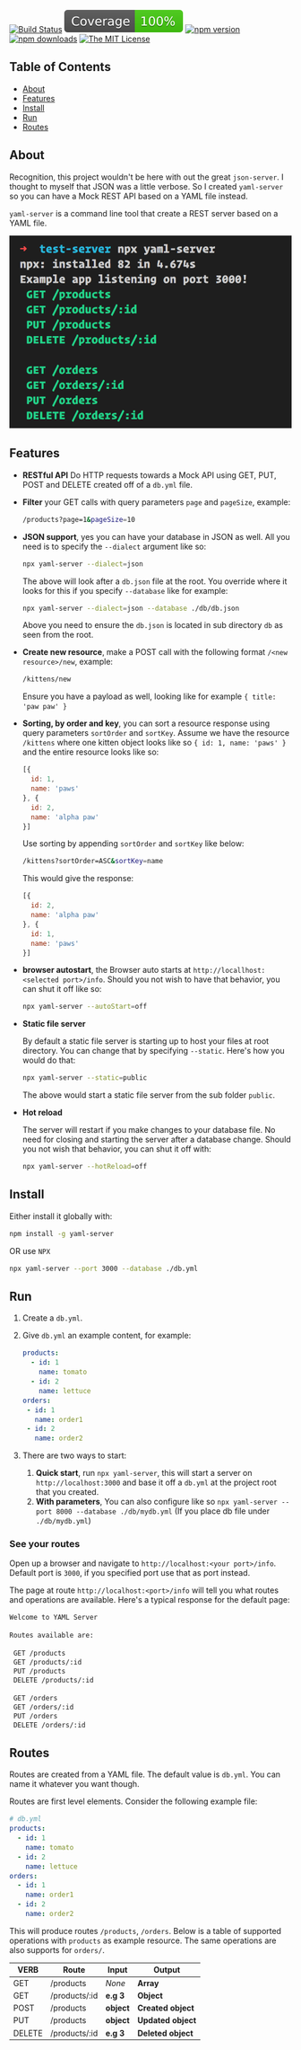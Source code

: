 [![Build Status](https://dev.azure.com/devrel/chris-testing/_apis/build/status/softchris.yaml-server?branchName=master)](https://dev.azure.com/devrel/chris-testing/_build/latest?definitionId=23&branchName=master)
![Coverage](./badges/coverage.svg)
[![npm version](https://badge.fury.io/js/yaml-server.svg)](https://www.npmjs.com/package/yaml-server)
[![npm downloads](https://img.shields.io/npm/dm/yaml-server?color=blue&label=npm%20downloads&style=flat-square)](https://www.npmjs.com/package/yaml-server)
[![The MIT License](https://img.shields.io/badge/license-MIT-orange.svg?color=blue&style=flat-square)](http://opensource.org/licenses/MIT)

## Table of Contents

- [About](#about)
- [Features](#features)
- [Install](#install)
- [Run](#run)
- [Routes](#routes)

## About

Recognition, this project wouldn't be here with out the great `json-server`. I thought to myself that JSON was a little verbose. So I created `yaml-server` so you can have a Mock REST API based on a YAML file instead.

`yaml-server` is a command line tool that create a REST server based on a YAML file.

![Application running](yaml-server.png)

## Features

- **RESTful API** Do HTTP requests towards a Mock API using GET, PUT, POST and DELETE created off of a `db.yml` file.
- **Filter** your GET calls with query parameters `page` and `pageSize`, example:

    ```bash
    /products?page=1&pageSize=10
    ```

- **JSON support**, yes you can have your database in JSON as well. All you need is to specify the `--dialect` argument like so:

   ```bash
   npx yaml-server --dialect=json
   ```

   The above will look after a `db.json` file at the root. You override where it looks for this if you specify `--database` like for example:

   ```bash
   npx yaml-server --dialect=json --database ./db/db.json
   ```

   Above you need to ensure the `db.json` is located in sub directory `db` as seen from the root.

- **Create new resource**, make a POST call with the following format `/<new resource>/new`, example:

    ```bash
    /kittens/new
    ```

    Ensure you have a payload as well, looking like for example `{ title: 'paw paw' }`

- **Sorting, by order and key**, you can sort a resource response using query parameters `sortOrder` and `sortKey`. Assume we have the resource `/kittens` where one kitten object looks like so `{ id: 1, name: 'paws' }` and the entire resource looks like so:

    ```javascript
    [{
      id: 1,
      name: 'paws'
    }, {
      id: 2,
      name: 'alpha paw'
    }]
    ```

    Use sorting by appending `sortOrder` and `sortKey` like below:

    ```bash
    /kittens?sortOrder=ASC&sortKey=name
    ```

    This would give the response:

    ```javascript
    [{
      id: 2,
      name: 'alpha paw'
    }, {
      id: 1,
      name: 'paws'
    }]
    ```

- **browser autostart**, the Browser auto starts at `http://locallhost:<selected port>/info`. Should you not wish to have that behavior, you can shut it off like so:

   ```bash
   npx yaml-server --autoStart=off
   ```

- **Static file server**

  By default a static file server is starting up to host your files at root directory. You can change that by specifying `--static`. Here's how you would do that:

   ```bash
   npx yaml-server --static=public
   ```

   The above would start a static file server from the sub folder `public`.

- **Hot reload**

  The server will restart if you make changes to your database file. No need for closing and starting the server after a database change. Should you not wish that behavior, you can shut it off with:

  ```bash
  npx yaml-server --hotReload=off
  ```

## Install

Either install it globally with:

```bash
npm install -g yaml-server
```

OR use `NPX`

```bash
npx yaml-server --port 3000 --database ./db.yml
```

## Run

1. Create a `db.yml`.
1. Give `db.yml` an example content, for example:

   ```yaml
   products:
     - id: 1
       name: tomato
     - id: 2
       name: lettuce
   orders:
    - id: 1
      name: order1
    - id: 2
      name: order2
   ```

1. There are two ways to start:
   1. **Quick start**, run `npx yaml-server`, this will start a server on `http://localhost:3000` and base it off a `db.yml` at the project root that you created.
   1. **With parameters**, You can also configure like so `npx yaml-server --port 8000 --database ./db/mydb.yml` (If you place db file under `./db/mydb.yml`)

### See your routes

Open up a browser and navigate to `http://localhost:<your port>/info`. Default port is `3000`, if you specified port use that as port instead.

The page at route `http://localhost:<port>/info` will tell you what routes and operations are available. Here's a typical response for the default page:

```output
Welcome to YAML Server

Routes available are:

 GET /products
 GET /products/:id
 PUT /products
 DELETE /products/:id

 GET /orders
 GET /orders/:id
 PUT /orders
 DELETE /orders/:id
```

## Routes

Routes are created from a YAML file. The default value is  `db.yml`. You can name it whatever you want though.

Routes are first level elements. Consider the following example file:

```yml
# db.yml
products:
  - id: 1
    name: tomato
  - id: 2
    name: lettuce
orders:
  - id: 1
    name: order1
  - id: 2
    name: order2
```

This will produce routes `/products`, `/orders`. Below is a table of supported operations with `products` as example resource. The same operations are also supports for `orders/`.

| VERB     |Route          | Input      | Output             |
|----------|---------------|------------|--------------------|
| GET      | /products     | *None*     | **Array**          |
| GET      | /products/:id |  **e.g 3** | **Object**         |
| POST     | /products     | **object** | **Created object** |
| PUT      | /products     | **object** | **Updated object** |
| DELETE   | /products/:id | **e.g 3**  | **Deleted object** |
